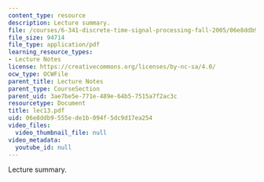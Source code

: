```yaml
---
content_type: resource
description: Lecture summary.
file: /courses/6-341-discrete-time-signal-processing-fall-2005/06e8ddb9555ede1b094f5dc9d17ea254_lec13.pdf
file_size: 94714
file_type: application/pdf
learning_resource_types:
- Lecture Notes
license: https://creativecommons.org/licenses/by-nc-sa/4.0/
ocw_type: OCWFile
parent_title: Lecture Notes
parent_type: CourseSection
parent_uid: 3ae7be5e-771e-489e-64b5-7515a7f2ac3c
resourcetype: Document
title: lec13.pdf
uid: 06e8ddb9-555e-de1b-094f-5dc9d17ea254
video_files:
  video_thumbnail_file: null
video_metadata:
  youtube_id: null
---
```

Lecture summary.